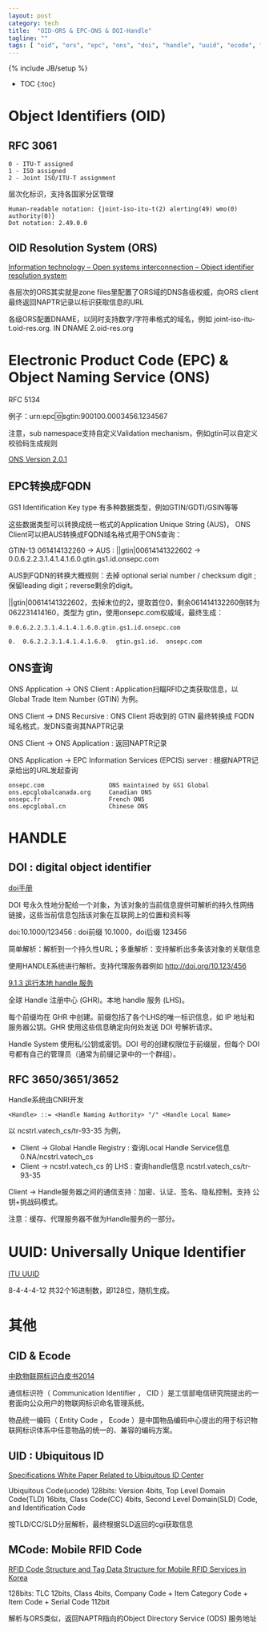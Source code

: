 ```yaml
---
layout: post
category: tech
title:  "OID-ORS & EPC-ONS & DOI-Handle"
tagline: ""
tags: [ "oid", "ors", "epc", "ons", "doi", "handle", "uuid", "ecode", "ucode", "mcode", "cid", "uid" ]
---
```

{% include JB/setup %}

* TOC
{:toc}

# Object Identifiers (OID)

## RFC 3061

    0 - ITU-T assigned
    1 - ISO assigned
    2 - Joint ISO/ITU-T assignment

层次化标识，支持各国家分区管理

    Human-readable notation: {joint-iso-itu-t(2) alerting(49) wmo(0) authority(0)}
    Dot notation: 2.49.0.0

## OID Resolution System (ORS)

[Information technology – Open systems interconnection – Object identifier resolution system](https://www.itu.int/rec/T-REC-X.672-201008-I/en)

各层次的ORS其实就是zone files里配置了ORS域的DNS各级权威，向ORS client最终返回NAPTR记录以标识获取信息的URL

各级ORS配置DNAME，以同时支持数字/字符串格式的域名，例如 joint-iso-itu-t.oid-res.org. IN DNAME 2.oid-res.org

# Electronic Product Code (EPC)  &  Object Naming Service (ONS)

RFC 5134

例子：urn:epc:id:sgtin:900100.0003456.1234567

注意，sub namespace支持自定义Validation mechanism，例如gtin可以自定义校验码生成规则

[ONS Version 2.0.1](https://www.gs1.org/epcis/epcis-ons/2-0-1)

## EPC转换成FQDN

GS1 Identification Key type 有多种数据类型，例如GTIN/GDTI/GSIN等等

这些数据类型可以转换成统一格式的Application Unique String (AUS)， ONS Client可以把AUS转换成FQDN域名格式用于ONS查询：

GTIN-13 061414132260 -> AUS : ||gtin|00614141322602  -> 0.0.6.2.2.3.1.4.1.4.1.6.0.gtin.gs1.id.onsepc.com

AUS到FQDN的转换大概规则：去掉  optional serial number / checksum digit ; 保留leading digit；reverse剩余的digit。

||gtin|00614141322602，去掉末位的2，提取首位0，剩余061414132260倒转为 062231414160，类型为 gtin，使用onsepc.com权威域，最终生成：

    0.0.6.2.2.3.1.4.1.4.1.6.0.gtin.gs1.id.onsepc.com

    0.  0.6.2.2.3.1.4.1.4.1.6.0.  gtin.gs1.id.  onsepc.com

## ONS查询

ONS Application -> ONS Client : Application扫瞄RFID之类获取信息，以 Global Trade Item Number (GTIN) 为例。

ONS Client -> DNS Recursive : ONS Client 将收到的 GTIN 最终转换成 FQDN 域名格式，发DNS查询其NAPTR记录

ONS Client -> ONS Application : 返回NAPTR记录

ONS Application -> EPC Information Services (EPCIS) server : 根据NAPTR记录给出的URL发起查询

    onsepc.com                  ONS maintained by GS1 Global
    ons.epcglobalcanada.org     Canadian ONS
    onsepc.fr                   French ONS
    ons.epcglobal.cn            Chinese ONS


# HANDLE

## DOI : digital object identifier

[doi手册](https://www.doi.org/doi_handbook/translations/chinese/doi_handbook/TOC.html)

DOI 号永久性地分配给一个对象，为该对象的当前信息提供可解析的持久性网络链接，这些当前信息包括该对象在互联网上的位置和资料等

doi:10.1000/123456 :  doi前缀 10.1000，doi后缀 123456

简单解析：解析到一个持久性URL；多重解析：支持解析出多条该对象的关联信息

使用HANDLE系统进行解析。支持代理服务器例如 http://doi.org/10.123/456

[9.1.3 运行本地 handle 服务](https://www.doi.org/doi_handbook/translations/chinese/doi_handbook/9_OperatingProcedures.html)

全球 Handle 注册中心 (GHR)。本地 handle 服务 (LHS)。

每个前缀均在 GHR 中创建。前缀包括了各个LHS的唯一标识信息，如 IP 地址和服务器公钥。GHR 使用这些信息确定向何处发送 DOI 号解析请求。

Handle System 使用私/公钥或密钥。DOI 号的创建权限位于前缀层，但每个 DOI 号都有自己的管理员（通常为前缀记录中的一个群组）。

## RFC 3650/3651/3652

Handle系统由CNRI开发

    <Handle> ::= <Handle Naming Authority> "/" <Handle Local Name>

以 ncstrl.vatech_cs/tr-93-35 为例，
- Client -> Global Handle Registry :  查询Local Handle Service信息 0.NA/ncstrl.vatech_cs
- Client -> ncstrl.vatech_cs 的 LHS : 查询handle信息 ncstrl.vatech_cs/tr-93-35

Client -> Handle服务器之间的通信支持：加密、认证、签名、隐私控制。支持 公钥+挑战码模式。

注意：缓存、代理服务器不做为Handle服务的一部分。

# UUID: Universally Unique Identifier

[ITU UUID](http://www.itu.int/en/ITU-T/asn1/Pages/UUID/uuids.aspx)

8-4-4-4-12 共32个16进制数，即128位，随机生成。

# 其他

## CID & Ecode

[中欧物联网标识白皮书2014](http://www.miit.gov.cn/n1146312/n1146909/n1146991/n1648536/c3489529/part/3489531.pdf)

通信标识符（ Communication Identifier ， CID ）是工信部电信研究院提出的一套面向公众用户的物联网标识命名管理系统。

物品统一编码（ Entity  Code ， Ecode ）是中国物品编码中心提出的用于标识物联网标识体系中任意物品的统一的、兼容的编码方案。

## UID : Ubiquitous ID

[Specifications White Paper Related to Ubiquitous ID Center](http://www.uidcenter.org/spec#UID-00005)

Ubiquitous Code(ucode) 128bits: Version 4bits, Top Level Domain Code(TLD) 16bits, Class  Code(CC) 4bits,  Second  Level  Domain(SLD) Code,  and  Identification  Code  

按TLD/CC/SLD分层解析，最终根据SLD返回的cgi获取信息

## MCode: Mobile RFID Code

[RFID Code Structure and Tag Data Structure for Mobile RFID Services in Korea](http://www.ekaie.com/upload/dzqk/dianzixinxi/RFID%20code%20structure%20and%20tag%20data%20structure%20for%20mobile%20RFID.pdf)

128bits: TLC 12bits, Class 4bits, Company Code + Item Category Code + Item Code + Serial Code 112bit

解析与ORS类似，返回NAPTR指向的Object Directory Service (ODS) 服务地址
